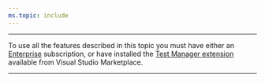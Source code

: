 ```yaml
---
ms.topic: include
---
```


******
To use all the features described in this topic you must have either an [Enterprise](https://visualstudio.microsoft.com/vs/enterprise/)
subscription, or have installed the [Test Manager extension](https://marketplace.visualstudio.com/items?itemName=ms.vss-testmanager-web)
available from Visual Studio Marketplace.
******
